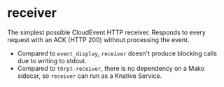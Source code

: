 # receiver

The simplest possible CloudEvent HTTP receiver. Responds to every request with an ACK (HTTP 200) without processing the event.

* Compared to `event_display`, `receiver` doesn't produce blocking calls due to writing to stdout.
* Compared to `thrpt-receiver`, there is no dependency on a Mako sidecar, so `receiver` can run as a Knative Service.
